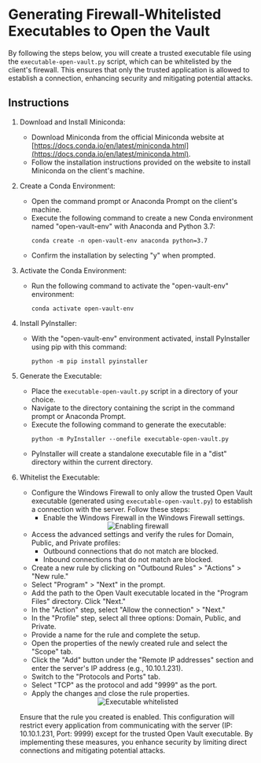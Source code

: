 # Generating Firewall-Whitelisted Executables to Open the Vault

By following the steps below, you will create a trusted executable file using the `executable-open-vault.py` script, which can be whitelisted by the client's firewall. This ensures that only the trusted application is allowed to establish a connection, enhancing security and mitigating potential attacks.

## Instructions

1. Download and Install Miniconda:
   - Download Miniconda from the official Miniconda website at [https://docs.conda.io/en/latest/miniconda.html](https://docs.conda.io/en/latest/miniconda.html).
   - Follow the installation instructions provided on the website to install Miniconda on the client's machine.

2. Create a Conda Environment:
   - Open the command prompt or Anaconda Prompt on the client's machine.
   - Execute the following command to create a new Conda environment named "open-vault-env" with Anaconda and Python 3.7:
     ```
     conda create -n open-vault-env anaconda python=3.7
     ```
   - Confirm the installation by selecting "y" when prompted.

3. Activate the Conda Environment:
   - Run the following command to activate the "open-vault-env" environment:
     ```
     conda activate open-vault-env
     ```

4. Install PyInstaller:
   - With the "open-vault-env" environment activated, install PyInstaller using pip with this command:
     ```
     python -m pip install pyinstaller
     ```

5. Generate the Executable:
   - Place the `executable-open-vault.py` script in a directory of your choice.
   - Navigate to the directory containing the script in the command prompt or Anaconda Prompt.
   - Execute the following command to generate the executable:
     ```
     python -m PyInstaller --onefile executable-open-vault.py
     ```
   - PyInstaller will create a standalone executable file in a "dist" directory within the current directory.

6. Whitelist the Executable:
   - Configure the Windows Firewall to only allow the trusted Open Vault executable (generated using `executable-open-vault.py`) to establish a connection with the server. Follow these steps:
     - Enable the Windows Firewall in the Windows Firewall settings.

   <div align="center">
      <img src="https://github.com/BenIlies/CS394X/raw/main/BadUSB/Mitigations/firewall-enabling.PNG" alt="Enabling firewall">
   </div>

   - Access the advanced settings and verify the rules for Domain, Public, and Private profiles:
      - Outbound connections that do not match are blocked.
      - Inbound connections that do not match are blocked.
   - Create a new rule by clicking on "Outbound Rules" > "Actions" > "New rule."
   - Select "Program" > "Next" in the prompt.
   - Add the path to the Open Vault executable located in the "Program Files" directory. Click "Next."
   - In the "Action" step, select "Allow the connection" > "Next."
   - In the "Profile" step, select all three options: Domain, Public, and Private.
   - Provide a name for the rule and complete the setup.
   - Open the properties of the newly created rule and select the "Scope" tab.
   - Click the "Add" button under the "Remote IP addresses" section and enter the server's IP address (e.g., 10.10.1.231).
   - Switch to the "Protocols and Ports" tab.
   - Select "TCP" as the protocol and add "9999" as the port.
   - Apply the changes and close the rule properties.

   <div align="center">
      <img src="https://github.com/BenIlies/CS394X/raw/main/BadUSB/Mitigations/executable-whitelisted.PNG" alt="Executable whitelisted">
   </div>

   Ensure that the rule you created is enabled. This configuration will restrict every application from communicating with the server (IP: 10.10.1.231, Port: 9999) except for the trusted Open Vault executable. By implementing these measures, you enhance security by limiting direct connections and mitigating potential attacks.
